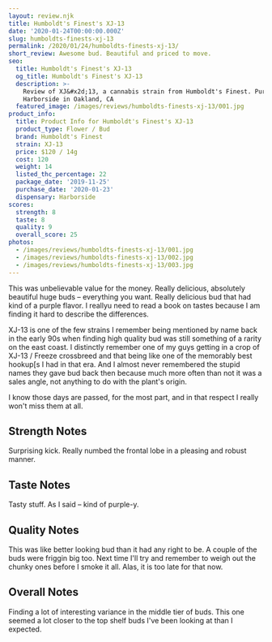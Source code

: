 ```yaml
---
layout: review.njk
title: Humboldt's Finest's XJ-13
date: '2020-01-24T00:00:00.000Z'
slug: humboldts-finests-xj-13
permalink: /2020/01/24/humboldts-finests-xj-13/
short_review: Awesome bud. Beautiful and priced to move.
seo:
  title: Humboldt's Finest's XJ-13
  og_title: Humboldt's Finest's XJ-13
  description: >-
    Review of XJ&#x2d;13, a cannabis strain from Humboldt's Finest. Purchased at
    Harborside in Oakland, CA
  featured_image: /images/reviews/humboldts-finests-xj-13/001.jpg
product_info:
  title: Product Info for Humboldt's Finest's XJ-13
  product_type: Flower / Bud
  brand: Humboldt's Finest
  strain: XJ-13
  price: $120 / 14g
  cost: 120
  weight: 14
  listed_thc_percentage: 22
  package_date: '2019-11-25'
  purchase_date: '2020-01-23'
  dispensary: Harborside
scores:
  strength: 8
  taste: 8
  quality: 9
  overall_score: 25
photos:
  - /images/reviews/humboldts-finests-xj-13/001.jpg
  - /images/reviews/humboldts-finests-xj-13/002.jpg
  - /images/reviews/humboldts-finests-xj-13/003.jpg
---
```


This was unbelievable value for the money. Really delicious, absolutely beautiful huge buds – everything you want. Really delicious bud that had kind of a purple flavor. I reallyu need to read a book on tastes because I am finding it hard to describe the differences.

XJ-13 is one of the few strains I remember being mentioned by name back in the early 90s when finding high quality bud was still something of a rarity on the east coast. I distinctly remember one of my guys getting in a crop of XJ-13 / Freeze crossbreed and that being like one of the memorably best hookup\[s I had in that era. And I almost never remembered the stupid names they gave bud back then because much more often than not it was a sales angle, not anything to do with the plant's origin.

I know those days are passed, for the most part, and in that respect I really won't miss them at all.

## Strength Notes

Surprising kick. Really numbed the frontal lobe in a pleasing and robust manner.

## Taste Notes

Tasty stuff. As I said – kind of purple-y.

## Quality Notes

This was like better looking bud than it had any right to be. A couple of the buds were friggin big too. Next time I'll try and remember to weigh out the chunky ones before I smoke it all. Alas, it is too late for that now.

## Overall Notes

Finding a lot of interesting variance in the middle tier of buds. This one seemed a lot closer to the top shelf buds I've been looking at than I expected.
